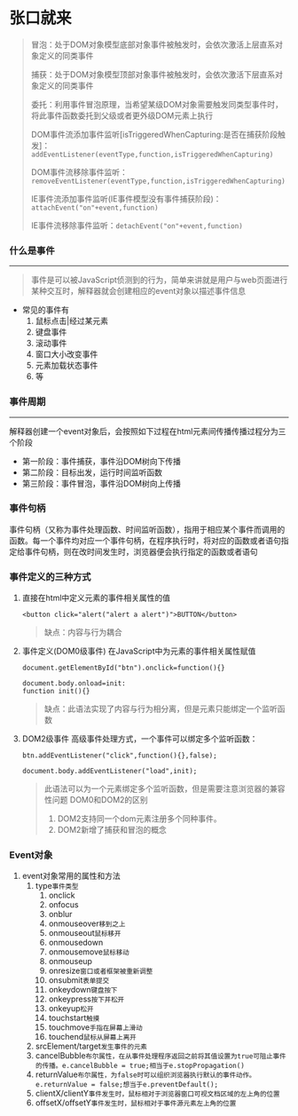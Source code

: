 # 张口就来
> 冒泡：处于DOM对象模型底部对象事件被触发时，会依次激活上层直系对象定义的同类事件
>
> 捕获：处于DOM对象模型顶部对象事件被触发时，会依次激活下层直系对象定义的同类事件
> 
> 委托：利用事件冒泡原理，当希望某级DOM对象需要触发同类型事件时，将此事件函数委托到父级或者更外级DOM元素上执行
> 
> DOM事件流添加事件监听[isTriggeredWhenCapturing:是否在捕获阶段触发]：`addEventListener(eventType,function,isTriggeredWhenCapturing)`
> 
> DOM事件流移除事件监听：`removeEventListener(eventType,function,isTriggeredWhenCapturing)`
> 
> IE事件流添加事件监听(IE事件模型没有事件捕获阶段)：`attachEvent("on"+event,function)`
> 
> IE事件流移除事件监听：`detachEvent("on"+event,function)`
### 什么是事件
---

> 事件是可以被JavaScript侦测到的行为，简单来讲就是用户与web页面进行某种交互时，解释器就会创建相应的event对象以描述事件信息

- 常见的事件有
  1. 鼠标点击|经过某元素
  2. 键盘事件
  3. 滚动事件
  4. 窗口大小改变事件
  5. 元素加载状态事件
  6. 等
### 事件周期
---
解释器创建一个event对象后，会按照如下过程在html元素间传播传播过程分为三个阶段
- 第一阶段：事件捕获，事件沿DOM树向下传播
- 第二阶段：目标出发，运行时间监听函数
- 第三阶段：事件冒泡，事件沿DOM树向上传播

### 事件句柄
事件句柄（又称为事件处理函数、时间监听函数），指用于相应某个事件而调用的函数。每一个事件均对应一个事件句柄，在程序执行时，将对应的函数或者语句指定给事件句柄，则在改时间发生时，浏览器便会执行指定的函数或者语句

### 事件定义的三种方式
1. 直接在html中定义元素的事件相关属性的值
   ```
   <button click="alert("alert a alert")">BUTTON</button>
   ```
   > 缺点：内容与行为耦合
2. 事件定义(DOM0级事件)
   在JavaScript中为元素的事件相关属性赋值
   ```
   document.getElementById("btn").onclick=function(){}

   document.body.onload=init:
   function init(){}
   ```
   > 缺点：此语法实现了内容与行为相分离，但是元素只能绑定一个监听函数
3. DOM2级事件
   高级事件处理方式，一个事件可以绑定多个监听函数：
   ```
   btn.addEventListener("click",function(){},false);

   document.body.addEventListener("load",init);
   ```
   > 此语法可以为一个元素绑定多个监听函数，但是需要注意浏览器的兼容性问题
   > DOM0和DOM2的区别
   > 1. DOM2支持同一个dom元素注册多个同种事件。
   > 2. DOM2新增了捕获和冒泡的概念 
### Event对象
1. event对象常用的属性和方法
   1. type`事件类型`
      1. onclick
      2. onfocus
      3. onblur
      4. onmouseover`移到之上`
      5. onmouseout`鼠标移开`
      6. onmousedown
      7. onmousemove`鼠标移动`
      8. onmouseup
      9. onresize`窗口或者框架被重新调整`
      10. onsubmit`表单提交`
      11. onkeydown`键盘按下`
      12. onkeypress`按下并松开`
      13. onkeyup`松开`
      14. touchstart`触摸`
      15. touchmove`手指在屏幕上滑动`
      16. touchend`鼠标从屏幕上离开`
   2. srcElement/target`发生事件的元素`
   3. cancelBubble`布尔属性，在从事件处理程序返回之前将其值设置为true可阻止事件的传播。e.cancelBubble = true;相当于e.stopPropagation()`
   4. returnValue`布尔属性，为false时可以组织浏览器执行默认的事件动作。e.returnValue = false;想当于e.preventDefault();`
   5. clientX/clientY`事件发生时，鼠标相对于浏览器窗口可视文档区域的左上角的位置`
   6. offsetX/offsetY`事件发生时，鼠标相对于事件源元素左上角的位置`